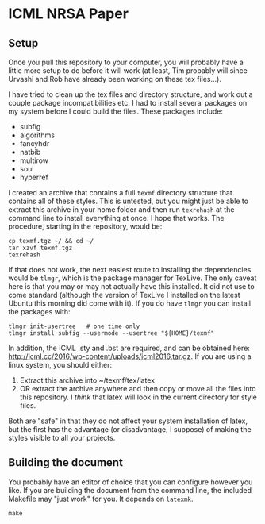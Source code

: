 ICML NRSA Paper
==============

Setup
-----
Once you pull this repository to your computer, you will probably have a
little more setup to do before it will work (at least, Tim probably will
since Urvashi and Rob have already been working on these tex files...).

I have tried to clean up the tex files and directory structure, and work
out a couple package incompatibilities etc. I had to install several
packages on my system before I could build the files. These packages
include:

- subfig
- algorithms
- fancyhdr
- natbib
- multirow
- soul
- hyperref

I created an archive that contains a full `texmf` directory structure
that contains all of these styles. This is untested, but you might just
be able to extract this archive in your home folder and then run
`texrehash` at the command line to install everything at once. I hope
that works. The procedure, starting in the repository, would be:

```
cp texmf.tgz ~/ && cd ~/
tar xzvf texmf.tgz
texrehash
```

If that does not work, the next easiest route to installing the
dependencies would be `tlmgr`, which is the package manager for TexLive.
The only caveat here is that you may or may not actually have this
installed. It did not use to come standard (although the version of
TexLive I installed on the latest Ubuntu this morning did come with it).
If you do have `tlmgr` you can install the packages with:

```
tlmgr init-usertree   # one time only
tlmgr install subfig --usermode --usertree "${HOME}/texmf"
```

In addition, the ICML .sty and .bst are required, and can be obtained here:
http://icml.cc/2016/wp-content/uploads/icml2016.tar.gz. If you
are using a linux system, you should either:

1. Extract this archive into ~/texmf/tex/latex
2. OR extract the archive anywhere and then copy or move all the files
   into this repository. I *think* that latex will look in the current
   directory for style files.

Both are "safe" in that they do not affect your system installation of
latex, but the first has the advantage (or disadvantage, I suppose) of
making the styles visible to all your projects.

Building the document
---------------------
You probably have an editor of choice that you can configure however you
like.
If you are building the document from the command line, the included
Makefile may "just work" for you. It depends on `latexmk`.

```
make
```

